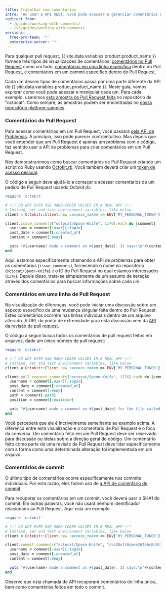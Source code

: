 ```yaml
---
title: Trabalhar com comentários
intro: 'Ao usar a API REST, você pode acessar e gerenciar comentários nos seus pull requests, problemas ou commits.'
redirect_from:
  - /guides/working-with-comments/
  - /v3/guides/working-with-comments
versions:
  free-pro-team: '*'
  enterprise-server: '*'
---
```




Para qualquer pull request, {{ site.data.variables.product.product_name }} fornece três tipos de visualizações de comentários: [comentários no Pull Request][PR comment] como um todo, [comentários em uma linha específica][PR line comment] dentro do Pull Request, e [comentários em um commit específico][commit comment] dentro do Pull Request.

Cada um desses tipos de comentários passa por uma parte diferente da API de {{ site.data.variables.product.product_name }}. Neste guia, vamos explorar como você pode acessar e manipular cada um. Para cada exemplo, usaremos [esta amostra de Pull Request feita][sample PR] no repositório de "octocat". Como sempre, as amostras podem ser encontradas no [nosso repositório platform-samples][platform-samples].

### Comentários do Pull Request

Para acessar comentários em um Pull Request, você passará [pela API de Problemas][issues]. A princípio, isso pode parecer contraintuitivo. Mas depois que você entender que um Pull Request é apenas um problema com o código, faz sentido usar a API de problemas para criar comentários em um Pull Request.

Nós demonstraremos como buscar comentários de Pull Request criando um script do Ruby usando [Octokit.rb][octokit.rb]. Você também deverá criar um [token de acesso pessoal][personal token].

O código a seguir deve ajudá-lo a começar a acessar comentários de um pedido de Pull Request usando Octokit.rb:

``` ruby
require 'octokit'

# !!! DO NOT EVER USE HARD-CODED VALUES IN A REAL APP !!!
# Instead, set and test environment variables, like below
client = Octokit::Client.new :access_token => ENV['MY_PERSONAL_TOKEN']

client.issue_comments("octocat/Spoon-Knife", 1176).each do |comment|
  username = comment[:user][:login]
  post_date = comment[:created_at]
  content = comment[:body]

  puts "#{username} made a comment on #{post_date}. It says:\n'#{content}'\n"
end
```

Aqui, estamos especificamente chamando a API de problemas para obter os comentários (`issue_comments`), fornecendo o nome do repositório (`octocat/Spoon-Knife`) e o ID do Pull Request no qual estamos interessados (`1176`). Depois disso, trata-se simplesmente de um assunto de iteração através dos comentários para buscar informações sobre cada um.

### Comentários em uma linha de Pull Request

Na visualização de diferenças, você pode iniciar uma discussão sobre um aspecto específico de uma mudança singular feita dentro do Pull Request. Estes comentários ocorrem nas linhas individuais dentro de um arquivo alterado. A URL do ponto de extremidade para esta discussão vem da [API da revisão de pull request][PR Review API].

O código a seguir busca todos os comentários de pull request feitos em arquivos, dado um único número de pull request:

``` ruby
require 'octokit'

# !!! DO NOT EVER USE HARD-CODED VALUES IN A REAL APP !!!
# Instead, set and test environment variables, like below
client = Octokit::Client.new :access_token => ENV['MY_PERSONAL_TOKEN']

client.pull_request_comments("octocat/Spoon-Knife", 1176).each do |comment|
  username = comment[:user][:login]
  post_date = comment[:created_at]
  content = comment[:body]
  path = comment[:path]
  position = comment[:position]

  puts "#{username} made a comment on #{post_date} for the file called #{path}, on line #{position}. It says:\n'#{content}'\n"
end
```

Você perceberá que ele é incrivelmente semelhante ao exemplo acima. A diferença entre esta visualização e o comentário de Pull Request é o foco da conversa. Um comentário feito em um Pull Request deve ser reservado para discussão ou ideias sobre a direção geral do código. Um comentário feito como parte de uma revisão de Pull Request deve lidar especificamente com a forma como uma determinada alteração foi implementada em um arquivo.

### Comentários de commit

O último tipo de comentários ocorre especificamente nos commits individuais. Por esta razão, eles fazem uso de [a API de comentário de commit][commit comment API].

Para recuperar os comentários em um commit, você deverá usar o SHA1 do commit. Em outras palavras, você não usará nenhum identificador relacionado ao Pull Request. Aqui está um exemplo:

``` ruby
require 'octokit'

# !!! DO NOT EVER USE HARD-CODED VALUES IN A REAL APP !!!
# Instead, set and test environment variables, like below
client = Octokit::Client.new :access_token => ENV['MY_PERSONAL_TOKEN']

client.commit_comments("octocat/Spoon-Knife", "cbc28e7c8caee26febc8c013b0adfb97a4edd96e").each do |comment|
  username = comment[:user][:login]
  post_date = comment[:created_at]
  content = comment[:body]

  puts "#{username} made a comment on #{post_date}. It says:\n'#{content}'\n"
end
```

Observe que esta chamada de API recuperará comentários de linha única, bem como comentários feitos em todo o commit.

[PR comment]: https://github.com/octocat/Spoon-Knife/pull/1176#issuecomment-24114792
[PR line comment]: https://github.com/octocat/Spoon-Knife/pull/1176#discussion_r6252889
[commit comment]: https://github.com/octocat/Spoon-Knife/commit/cbc28e7c8caee26febc8c013b0adfb97a4edd96e#commitcomment-4049848
[sample PR]: https://github.com/octocat/Spoon-Knife/pull/1176
[platform-samples]: https://github.com/github/platform-samples/tree/master/api/ruby/working-with-comments
[issues]: /v3/issues/comments/
[personal token]: /articles/creating-an-access-token-for-command-line-use
[octokit.rb]: https://github.com/octokit/octokit.rb
[PR Review API]: /v3/pulls/comments/
[commit comment API]: /v3/repos/comments/#get-a-commit-comment
